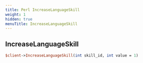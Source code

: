 ```yaml
---
title: Perl IncreaseLanguageSkill
weight: 1
hidden: true
menuTitle: IncreaseLanguageSkill
---
```

## IncreaseLanguageSkill
```perl
$client->IncreaseLanguageSkill(int skill_id, int value = 1)
```